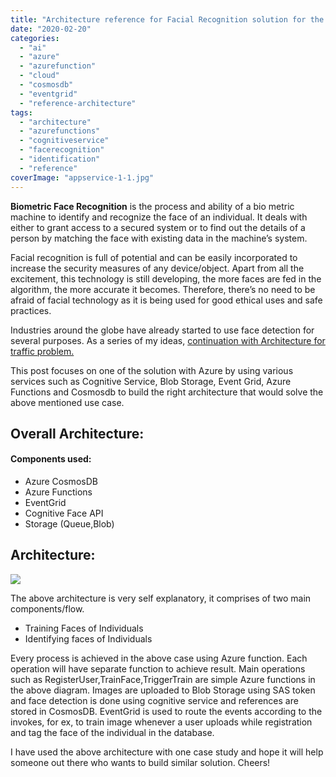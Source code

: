 ```yaml
---
title: "Architecture reference for Facial Recognition solution for the fraud prevention using Azure AI and Cosmosdb"
date: "2020-02-20"
categories: 
  - "ai"
  - "azure"
  - "azurefunction"
  - "cloud"
  - "cosmosdb"
  - "eventgrid"
  - "reference-architecture"
tags: 
  - "architecture"
  - "azurefunctions"
  - "cognitiveservice"
  - "facerecognition"
  - "identification"
  - "reference"
coverImage: "appservice-1-1.jpg"
---
```


**Biometric Face Recognition** is the process and ability of a bio metric machine to identify and recognize the face of an individual. It deals with either to grant access to a secured system or to find out the details of a person by matching the face with existing data in the machine’s system.

Facial recognition is full of potential and can be easily incorporated to increase the security measures of any device/object. Apart from all the excitement, this technology is still developing, the more faces are fed in the algorithm, the more accurate it becomes. Therefore, there’s no need to be afraid of facial technology as it is being used for good ethical uses and safe practices.

Industries around the globe have already started to use face detection for several purposes. As a series of my ideas, [continuation with Architecture for traffic problem.](https://sajeetharan.wordpress.com/2019/06/13/how-azure-cosmosdb-functions-powerbi-iot-hub-could-solve-the-burning-traffic-problem/)

This post focuses on one of the solution with Azure by using various services such as Cognitive Service, Blob Storage, Event Grid, Azure Functions and Cosmosdb to build the right architecture that would solve the above mentioned use case.

## Overall Architecture:

#### Components used:

- Azure CosmosDB
- Azure Functions
- EventGrid
- Cognitive Face API
- Storage (Queue,Blob)

## Architecture:

![](https://sajeetharan.wordpress.com/wp-content/uploads/2020/02/face-detection-1.png?w=900)

The above architecture is very self explanatory, it comprises of two main components/flow.

- Training Faces of Individuals
- Identifying faces of Individuals

Every process is achieved in the above case using Azure function. Each operation will have separate function to achieve result. Main operations such as RegisterUser,TrainFace,TriggerTrain are simple Azure functions in the above diagram. Images are uploaded to Blob Storage using SAS token and face detection is done using cognitive service and references are stored in CosmosDB. EventGrid is used to route the events according to the invokes, for ex, to train image whenever a user uploads while registration and tag the face of the individual in the database.

I have used the above architecture with one case study and hope it will help someone out there who wants to build similar solution. Cheers!
